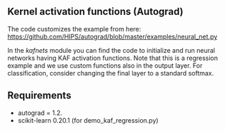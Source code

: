 ## Kernel activation functions (Autograd)

The code customizes the example from here:
https://github.com/HIPS/autograd/blob/master/examples/neural_net.py

In the *kafnets* module you can find the code to initialize and run neural networks having KAF activation functions.
Note that this is a regression example and we use custom functions also in the output layer. 
For classification, consider changing the final layer to a standard softmax.

## Requirements

* autograd = 1.2.
* scikit-learn 0.20.1 (for demo_kaf_regression.py)